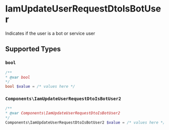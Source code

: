 # IamUpdateUserRequestDtoIsBotUser

Indicates if the user is a bot or service user


## Supported Types

### `bool`

```php
/**
* @var bool
*/
bool $value = /* values here */
```

### `Components\IamUpdateUserRequestDtoIsBotUser2`

```php
/**
* @var Components\IamUpdateUserRequestDtoIsBotUser2
*/
Components\IamUpdateUserRequestDtoIsBotUser2 $value = /* values here */
```

